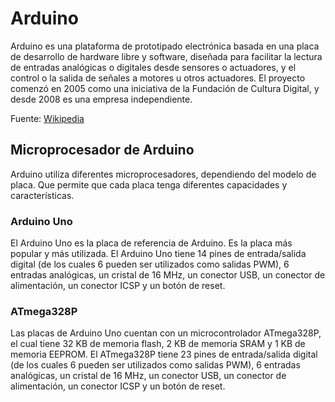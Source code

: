 # Arduino 

Arduino es una plataforma de prototipado electrónica basada en una placa de desarrollo de hardware libre y software, diseñada para facilitar la lectura de entradas analógicas o digitales desde sensores o actuadores, y el control o la salida de señales a motores u otros actuadores. El proyecto comenzó en 2005 como una iniciativa de la Fundación de Cultura Digital, y desde 2008 es una empresa independiente. 

Fuente: [Wikipedia](https://es.wikipedia.org/wiki/Arduino)

## Microprocesador de Arduino

Arduino utiliza diferentes microprocesadores, dependiendo del modelo de placa. Que permite que cada placa tenga diferentes capacidades y características.

### Arduino Uno

El Arduino Uno es la placa de referencia de Arduino. Es la placa más popular y más utilizada. El Arduino Uno tiene 14 pines de entrada/salida digital (de los cuales 6 pueden ser utilizados como salidas PWM), 6 entradas analógicas, un cristal de 16 MHz, un conector USB, un conector de alimentación, un conector ICSP y un botón de reset.

### ATmega328P

Las placas de Arduino Uno cuentan con un microcontrolador ATmega328P, el cual tiene 32 KB de memoria flash, 2 KB de memoria SRAM y 1 KB de memoria EEPROM. El ATmega328P tiene 23 pines de entrada/salida digital (de los cuales 6 pueden ser utilizados como salidas PWM), 6 entradas analógicas, un cristal de 16 MHz, un conector USB, un conector de alimentación, un conector ICSP y un botón de reset.
